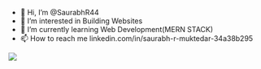 - 👋 Hi, I’m @SaurabhR44
- 👀 I’m interested in Building Websites
- 🌱 I’m currently learning Web Development(MERN STACK)
- 📫 How to reach me linkedin.com/in/saurabh-r-muktedar-34a38b295

<!---
SaurabhR44/SaurabhR44 is a ✨ special ✨ repository because its `README.md` (this file) appears on your GitHub profile.
You can click the Preview link to take a look at your changes.
--->

![](https://leetcard.jacoblin.cool/SAU_RABH_R?animation=false)
